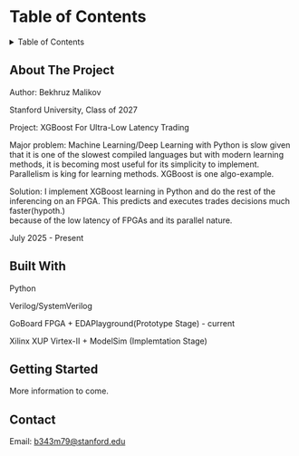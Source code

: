 <!-- TABLE OF CONTENTS -->
# Table of Contents
<details>
  <summary>Table of Contents</summary>
  <ol> 
    <li>
      <a href="#about-the-project">About The Project</a>
      <ul>
        <li><a href="#built-with">Built With</a></li>
      </ul>
    </li> 
    <li> 
      <a href="#getting-started">Getting Started</a>
      <ul>
        <li><a href="#installation">Installation</a></li>
      </ul>
    </li>
    <li><a href="#contact">Contact</a></li>
  </ol>
</details>

## About The Project 
Author: Bekhruz Malikov

Stanford University, Class of 2027

Project: XGBoost For Ultra-Low Latency Trading 

Major problem: Machine Learning/Deep Learning with Python is slow given that it is one of the slowest compiled languages but with modern 
learning methods, it is becoming most useful for its simplicity to implement. Parallelism is king for learning methods. XGBoost is one algo-example. 

Solution: I implement XGBoost learning in Python and do the rest of the inferencing on an FPGA. This predicts and executes trades decisions much faster(hypoth.)  
because of the low latency of FPGAs and its parallel nature. 

July 2025 - Present 

## Built With 

Python 

Verilog/SystemVerilog

GoBoard FPGA + EDAPlayground(Prototype Stage) - current

Xilinx XUP Virtex-II + ModelSim (Implemtation Stage)

## Getting Started 

More information to come. 

## Contact 

Email: b343m79@stanford.edu

